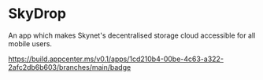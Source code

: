 # SkyDrop
An app which makes Skynet's decentralised storage cloud accessible for all mobile users.

https://build.appcenter.ms/v0.1/apps/1cd210b4-00be-4c63-a322-2afc2db6b603/branches/main/badge
